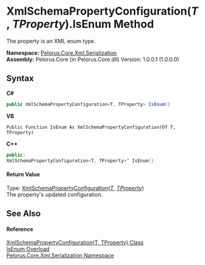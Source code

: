 # XmlSchemaPropertyConfiguration(*T*, *TProperty*).IsEnum Method 
 

The property is an XML enum type.

**Namespace:**&nbsp;<a href="9052B9D6">Pelorus.Core.Xml.Serialization</a><br />**Assembly:**&nbsp;Pelorus.Core (in Pelorus.Core.dll) Version: 1.0.0.1 (1.0.0.0)

## Syntax

**C#**<br />
``` C#
public XmlSchemaPropertyConfiguration<T, TProperty> IsEnum()
```

**VB**<br />
``` VB
Public Function IsEnum As XmlSchemaPropertyConfiguration(Of T, TProperty)
```

**C++**<br />
``` C++
public:
XmlSchemaPropertyConfiguration<T, TProperty>^ IsEnum()
```


#### Return Value
Type: <a href="22622739">XmlSchemaPropertyConfiguration</a>(<a href="22622739">*T*</a>, <a href="22622739">*TProperty*</a>)<br />The property's updated configuration.

## See Also


#### Reference
<a href="22622739">XmlSchemaPropertyConfiguration(T, TProperty) Class</a><br /><a href="3FB02D13">IsEnum Overload</a><br /><a href="9052B9D6">Pelorus.Core.Xml.Serialization Namespace</a><br />